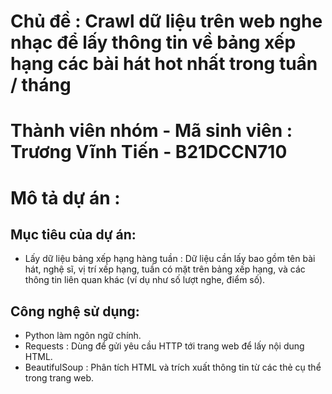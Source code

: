 # Chủ đề : Crawl dữ liệu trên web nghe nhạc để lấy thông tin về bảng xếp hạng các bài hát hot nhất trong tuần / tháng
# Thành viên nhóm - Mã sinh viên : Trương Vĩnh Tiến - B21DCCN710
# Mô tả dự án : 
## Mục tiêu của dự án:
   - Lấy dữ liệu bảng xếp hạng hàng tuần : Dữ liệu cần lấy bao gồm tên bài hát, nghệ sĩ, vị trí xếp hạng, tuần có mặt trên bảng xếp hạng, và các thông tin liên quan khác (ví dụ như số lượt nghe, điểm số).
## Công nghệ sử dụng:
   - Python làm ngôn ngữ chính.
   - Requests : Dùng để gửi yêu cầu HTTP tới trang web để lấy nội dung HTML.
   - BeautifulSoup : Phân tích HTML và trích xuất thông tin từ các thẻ cụ thể trong trang web.
